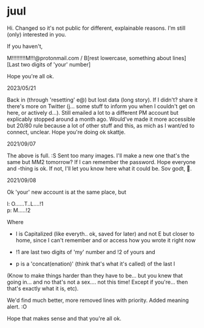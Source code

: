 # juul

Hi. Changed so it's not public for different, explainable reasons. I'm still (only) interested in you.

If you haven't,

M!!!!!!!!!M!!!@protonmail.com / B[rest lowercase, something about lines][Last two digits of 'your' number]

Hope you're all ok.

2023/05/21

Back in (through 'resetting' e@) but lost data (long story).
If I didn't? share it there's more on Twitter (j... some stuff to inform you when I couldn't get on here, or actively d...).
Still emailed a lot to a different PM account but explicably stopped around a month ago.
Would've made it more accessible but 20/80 rule because a lot of other stuff and this, as mich as I want/ed to connect, unclear.
Hope you're doing ok skattje.

2021/09/07

The above is full. :S Sent too many images. I'll make a new one that's the same but MM2 tomorrow? If I can remember the password. Hope everyone and -thing is ok. If not, I'll let you know here what it could be.
Sov godt, 💓.

2021/09/08

Ok 'your' new account is at the same place, but

l: O......T..L....!1  
p: M.....!2

Where

- l is Capitalized (like everyth.. ok, saved for later) and not E but closer to home, since I can't remember and or access how you wrote it right now

- !1 are last two digits of 'my' number and !2 of yours and

- p is a 'concat(enation)' (think that's what it's called) of the last l

(Know to make things harder than they have to be... but you knew that going in... and no that's not a sex.... not this time! Except if you're... then that's exactly what it is, etc).

We'd find much better, more removed lines with priority. Added meaning alert. :O

Hope that makes sense and that you're all ok.
